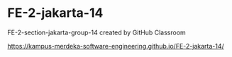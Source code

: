 # FE-2-jakarta-14
FE-2-section-jakarta-group-14 created by GitHub Classroom

 https://kampus-merdeka-software-engineering.github.io/FE-2-jakarta-14/
